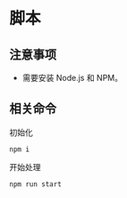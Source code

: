 # 脚本

## 注意事项

- 需要安装 Node.js 和 NPM。

## 相关命令

初始化

```text
npm i
```

开始处理

```text
npm run start
```

